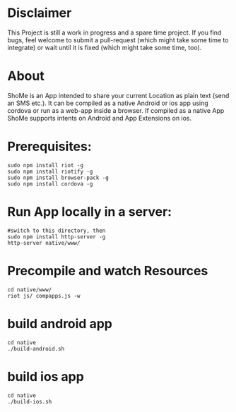 # Disclaimer
This Project is still a work in progress and a spare time project. If you find bugs, feel welcome to submit a pull-request (which might take some time to integrate) or wait until it is fixed (which might take some time, too).

# About
ShoMe is an App intended to share your current Location as plain text (send an SMS etc.). It can be compiled as a native Android or ios app using cordova or run as a web-app inside a browser. If compiled as a native App ShoMe supports intents on Android and App Extensions on ios.

# Prerequisites:
	sudo npm install riot -g
	sudo npm install riotify -g
	sudo npm install browser-pack -g
	sudo npm install cordova -g

# Run App locally in a server:
	#switch to this directory, then
	sudo npm install http-server -g
	http-server native/www/

# Precompile and watch Resources
	cd native/www/
	riot js/ compapps.js -w

# build android app
	cd native
	./build-android.sh

# build ios app
	cd native
	./build-ios.sh

